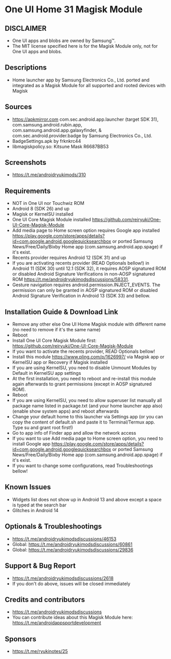 # One UI Home 31 Magisk Module

## DISCLAIMER
- One UI apps and blobs are owned by Samsung™.
- The MIT license specified here is for the Magisk Module only, not for One UI apps and blobs.

## Descriptions
- Home launcher app by Samsung Electronics Co., Ltd. ported and integrated as a Magisk Module for all supported and rooted devices with Magisk

## Sources
- https://apkmirror.com com.sec.android.app.launcher (target SDK 31), com.samsung.android.rubin.app, com.samsung.android.app.galaxyfinder, & com.sec.android.provider.badge by Samsung Electronics Co., Ltd.
- BadgeSettings.apk by frknkrc44
- libmagiskpolicy.so: Kitsune Mask R6687BB53

## Screenshots
- https://t.me/androidryukimods/310

## Requirements
- NOT in One UI nor Touchwiz ROM
- Android 8 (SDK 26) and up
- Magisk or KernelSU installed
- One UI Core Magisk Module installed https://github.com/reiryuki/One-UI-Core-Magisk-Module
- Add media page to Home screen option requires Google app installed https://play.google.com/store/apps/details?id=com.google.android.googlequicksearchbox or ported Samsung News/Free/Daily/Bixby Home app (com.samsung.android.app.spage) if it's exist.
- Recents provider requires Android 12 (SDK 31) and up
- If you are activating recents provider (READ Optionals bellow!) in Android 11 (SDK 30) until 12.1 (SDK 32), it requires AOSP signatured ROM or disabled Android Signature Verifications in non-AOSP signatured ROM https://t.me/androidryukimodsdiscussions/58331.
- Gesture navigation requires android.permission.INJECT_EVENTS. The permission can only be granted in AOSP signatured ROM or disabled Android Signature Verification in Android 13 (SDK 33) and bellow.

## Installation Guide & Download Link
- Remove any other else One UI Home Magisk module with different name (no need to remove if it's the same name)
- Reboot
- Install One UI Core Magisk Module first: https://github.com/reiryuki/One-UI-Core-Magisk-Module
- If you want to activate the recents provider, READ Optionals bellow!
- Install this module https://www.pling.com/p/1626997/ via Magisk app or KernelSU app or Recovery if Magisk installed
- If you are using KernelSU, you need to disable Unmount Modules by Default in KernelSU app settings
- At the first installation, you need to reboot and re-install this module again afterwards to grant permissions (except in AOSP signatured ROM).
- Reboot
- If you are using KernelSU, you need to allow superuser list manually all package name listed in package.txt (and your home launcher app also) (enable show system apps) and reboot afterwards
- Change your default home to this launcher via Settings app (or you can copy the content of default.sh and paste it to Terminal/Termux app. Type su and grant root first!)
- Go to app info of Finder app and allow the network access
- If you want to use Add media page to Home screen option, you need to install Google app https://play.google.com/store/apps/details?id=com.google.android.googlequicksearchbox or ported Samsung News/Free/Daily/Bixby Home app (com.samsung.android.app.spage) if it's exist.
- If you want to change some configurations, read Troubleshootings bellow!

## Known Issues
- Widgets list does not show up in Android 13 and above except a space is typed at the search bar
- Glitches in Android 14

## Optionals & Troubleshootings
- https://t.me/androidryukimodsdiscussions/46153
- Global: https://t.me/androidryukimodsdiscussions/60861
- Global: https://t.me/androidryukimodsdiscussions/29836

## Support & Bug Report
- https://t.me/androidryukimodsdiscussions/2618
- If you don't do above, issues will be closed immediately

## Credits and contributors
- https://t.me/androidryukimodsdiscussions
- You can contribute ideas about this Magisk Module here: https://t.me/androidappsportdevelopment

## Sponsors
- https://t.me/ryukinotes/25


